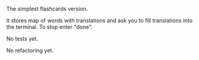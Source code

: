 The simplest flashcards version.

It stores map of words with translations and ask you to fill translations into the terminal. To stop enter "done".

No tests yet.

No refactoring yet.